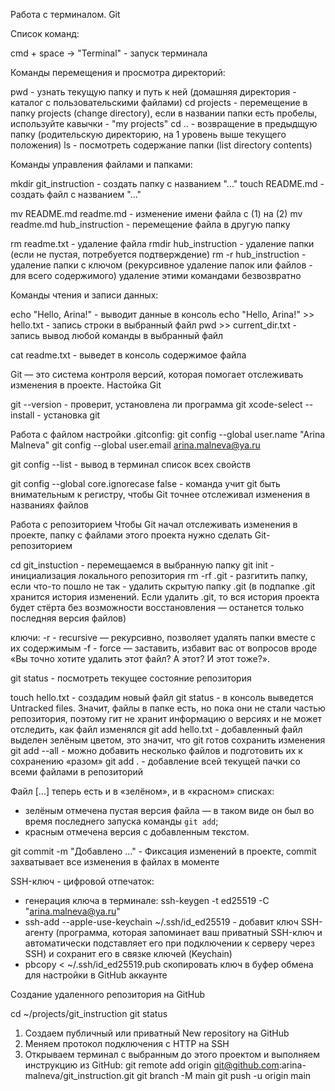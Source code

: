Работа с терминалом. Git

Список команд:

cmd + space -> "Terminal" - запуск терминала

Команды перемещения и просмотра директорий:

pwd - узнать текущую папку и путь к ней (домашняя директория - каталог с пользовательскими файлами)
cd projects - перемещение в папку projects (change directory), если в названии папки есть пробелы, используйте кавычки - "my projects"
cd .. - возвращение в предыдщую папку (родительскую директорию, на 1 уровень выше текущего положения)
ls - посмотреть содержание папки (list directory contents)

Команды управления файлами и папками:

mkdir git_instruction - создать папку с названием "..."
touch README.md - создать файл с названием "..."

mv README.md readme.md - изменение имени файла с (1) на (2)
mv readme.md hub_instruction - перемещение файла в другую папку

rm readme.txt - удаление файла 
rmdir hub_instruction - удаление папки (если не пустая, потребуется подтверждение)
rm -r hub_instruction - удаление папки с ключом (рекурсивное удаление папок или файлов - для всего содержимого)
удаление этими командами безвозвратно

Команды чтения и записи данных: 

echo "Hello, Arina!" - выводит данные в консоль
echo "Hello, Arina!" >> hello.txt - запись строки в выбранный файл
pwd >> current_dir.txt - запись вывод любой команды в выбранный файл

cat readme.txt - выведет в консоль содержимое файла

Git — это система контроля версий, которая помогает отслеживать изменения в проекте. 
Настойка Git

git --version - проверит, установлена ли программа git 
xcode-select --install - установка git

Работа с файлом настройки .gitconfig:
git config --global user.name "Arina Malneva" 
git config --global user.email arina.malneva@ya.ru

git config --list - вывод в терминал список всех свойств

git config --global core.ignorecase false - команда учит git быть внимательным к регистру, чтобы Git точнее отслеживал изменения в названиях файлов

Работа с репозиторием
Чтобы Git начал отслеживать изменения в проекте, папку с файлами этого проекта нужно сделать Git-репозиторием

cd git_instuction - перемещаемся в выбранную папку
git init - инициализация локального репозитория
rm -rf .git - разгитить папку, если что-то пошло не так - удалить скрытую папку .git (в подпапке .git хранится история изменений. Если удалить .git, то вся история проекта будет стёрта без возможности восстановления — останется только последняя версия файлов)

ключи:
-r - recursive — рекурсивно, позволяет удалять папки вместе с их содержимым
-f - force — заставить, избавит вас от вопросов вроде «Вы точно хотите удалить этот файл? А этот? И этот тоже?».

git status - посмотреть текущее состояние репозитория

touch hello.txt - создадим новый файл
git status - в консоль выведется Untracked files. Значит, файлы в папке есть, но пока они не стали частью репозитория, поэтому гит не хранит информацию о версиях и не может отследить, как файл изменялся
git add hello.txt - добавленный файл выделен зелёным цветом, это значит, что git готов сохранить изменения
git add --all - можно добавить несколько файлов и подготовить их к сохранению «разом»
git add . - добавление всей текущей пачки со всеми файлами в репозиторий

Файл [...] теперь есть и в «зелёном», и в «красном» списках:
- зелёным отмечена пустая версия файла — в таком виде он был во время последнего запуска команды `git add`;
- красным отмечена версия с добавленным текстом.

git commit -m "Добавлено ..." - Фиксация изменений в проекте, commit захватывает все изменения в файлах в моменте

SSH-ключ - цифровой отпечаток:
- генерация ключа в терминале:
ssh-keygen -t ed25519 -C "arina.malneva@ya.ru"
- ssh-add --apple-use-keychain ~/.ssh/id_ed25519 - добавит ключ SSH-агенту (программа, которая запоминает ваш приватный SSH-ключ и автоматически подставляет его при подключении к серверу через SSH) и сохранит его в связке ключей (Keychain)
- pbcopy < ~/.ssh/id_ed25519.pub
скопировать ключ в буфер обмена для настройки в GitHub аккаунте

Создание удаленного репозитория на GitHub

cd ~/projects/git_instruction 
git status 

1. Создаем публичный или приватный New repository на GitHub
2. Меняем протокол подключения с HTTP на SSH
3. Открываем терминал с выбранным до этого проектом и выполняем инструкцию из GitHub:
git remote add origin git@github.com:arina-malneva/git_instruction.git
git branch -M main
git push -u origin main
